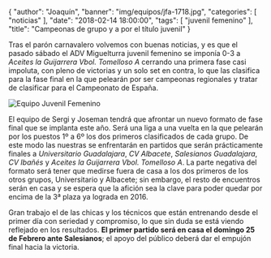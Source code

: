 {
"author": "Joaquín",
  "banner": "img/equipos/jfa-1718.jpg",
  "categories": [
    "noticias"
  ],
  "date": "2018-02-14 18:00:00",
  "tags": [
  "juvenil femenino"
  ],
  "title": "Campeonas de grupo y a por el título juvenil"
}

Tras el parón carnavalero volvemos con buenas noticias, y es que el
pasado sábado el ADV Miguelturra juvenil femenino se imponía 0-3 a
_Aceites la Guijarrera Vbol. Tomelloso A_ cerrando una primera fase
casi impoluta, con pleno de victorias y un solo set en contra, lo que
las clasifica para la fase final en la que pelearán por ser campeonas
regionales y tratar de clasificar para el Campeonato de España.

![Equipo Juvenil Femenino](../../../../../img/equipos/jfa-1718.jpg)

El equipo de Sergi y Joseman tendrá que afrontar un nuevo formato de
fase final que se implanta este año. Será una liga a una vuelta en la
que pelearán por los puestos 1º a 6º los dos primeros clasificados de
cada grupo. De este modo las nuestras se enfrentarán en partidos que
serán prácticamente finales a _Universitario Guadalajara_, _CV
Albacete_, _Salesianos Guadalajara_, _CV Ibañés_ y _Aceites la
Guijarrera Vbol. Tomelloso A_. La parte negativa del formato será
tener que medirse fuera de casa a los dos primeros de los otros
grupos, Universitario y Albacete; sin embargo, el resto de encuentros
serán en casa y se espera que la afición sea la clave para poder
quedar por encima de la 3ª plaza ya lograda en 2016.

Gran trabajo el de las chicas y los técnicos que están entrenando
desde el primer día con seriedad y compromiso, lo que sin duda se está
viendo reflejado en los resultados. **El primer partido será en casa el
domingo 25 de Febrero ante Salesianos**; el apoyo del público deberá dar
el empujón final hacia la victoria.

